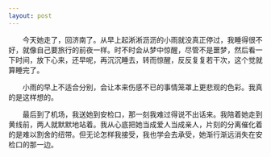 ```yaml
---
layout: post
---
```

　　今天她走了，回济南了。从早上起淅淅沥沥的小雨就没真正停过，我睡得很不好，就像自己要旅行的前夜一样。时不时会从梦中惊醒，尽管不是噩梦，然后看一下时间，放下心来，还早呢，再沉沉睡去，转而惊醒，反反复复若干次，这个觉就算睡完了。

　　小雨的早上不适合分别，会让本来伤感不已的事情笼罩上更悲观的色彩。我真的是这样想的。

　　最后到了机场，我送她到安检口，那一刻我难过得说不出话来。我陪着她走到黄线前，两人就默默地站着。我从心底把她当成爱人当成亲人，片刻的分离催化着的是难以割舍的纽带。但无论怎样我接受，我也学会去承受，她渐行渐远消失在安检口的那一边。